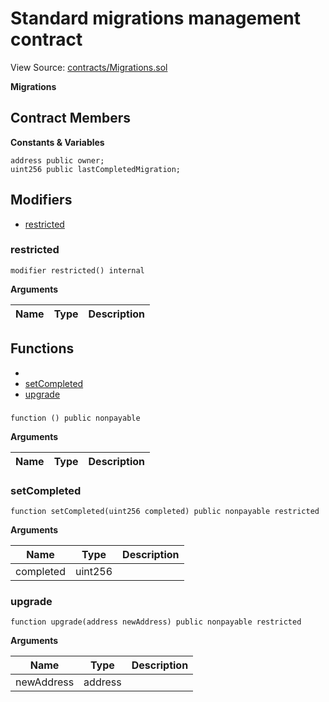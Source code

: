 # Standard migrations management contract

View Source: [contracts/Migrations.sol](contracts/Migrations.sol)

**Migrations**

## Contract Members
**Constants & Variables**

```solidity
address public owner;
uint256 public lastCompletedMigration;

```

## Modifiers

- [restricted](#restricted)

### restricted

```solidity
modifier restricted() internal
```

**Arguments**

| Name        | Type           | Description  |
| ------------- |------------- | -----|

## Functions

- [](#)
- [setCompleted](#setcompleted)
- [upgrade](#upgrade)

### 

```solidity
function () public nonpayable
```

**Arguments**

| Name        | Type           | Description  |
| ------------- |------------- | -----|

### setCompleted

```solidity
function setCompleted(uint256 completed) public nonpayable restricted 
```

**Arguments**

| Name        | Type           | Description  |
| ------------- |------------- | -----|
| completed | uint256 |  | 

### upgrade

```solidity
function upgrade(address newAddress) public nonpayable restricted 
```

**Arguments**

| Name        | Type           | Description  |
| ------------- |------------- | -----|
| newAddress | address |  | 

